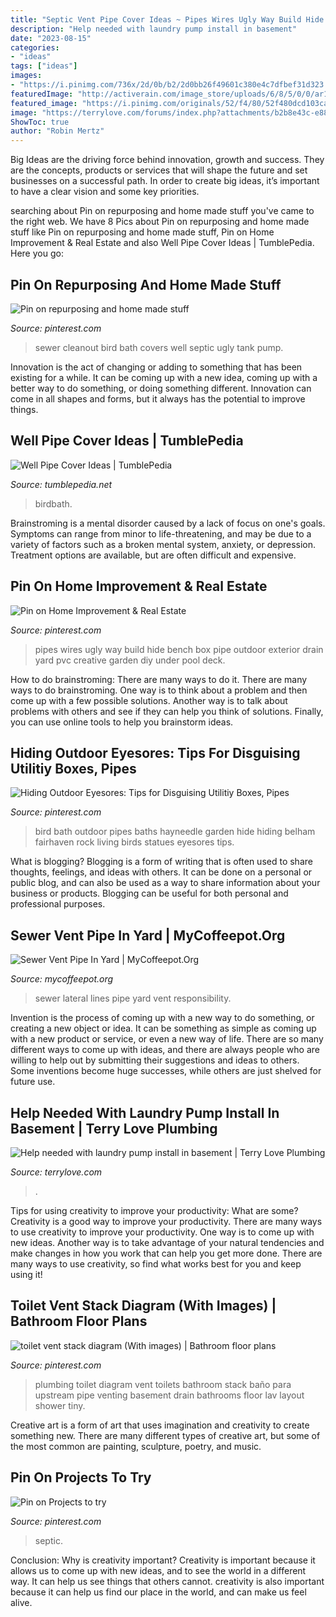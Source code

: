 ```yaml
---
title: "Septic Vent Pipe Cover Ideas ~ Pipes Wires Ugly Way Build Hide Bench Box Pipe Outdoor Exterior Drain Yard Pvc Creative Garden Diy Under Pool Deck"
description: "Help needed with laundry pump install in basement"
date: "2023-08-15"
categories:
- "ideas"
tags: ["ideas"]
images:
- "https://i.pinimg.com/736x/2d/0b/b2/2d0bb26f49601c380e4c7dfbef31d323.jpg"
featuredImage: "http://activerain.com/image_store/uploads/6/8/5/0/0/ar128559812700586.jpg"
featured_image: "https://i.pinimg.com/originals/52/f4/80/52f480dcd103ca2cca07fc253241f63f.jpg"
image: "https://terrylove.com/forums/index.php?attachments/b2b8e43c-e884-44fc-81ba-cdada91e15b3-jpeg.57155/"
ShowToc: true
author: "Robin Mertz"
---
```



Big Ideas are the driving force behind innovation, growth and success. They are the concepts, products or services that will shape the future and set businesses on a successful path. In order to create big ideas, it’s important to have a clear vision and some key priorities.

	

		
searching about Pin on repurposing and home made stuff you've came to the right web. We have 8 Pics about Pin on repurposing and home made stuff like Pin on repurposing and home made stuff, Pin on Home Improvement &amp; Real Estate and also Well Pipe Cover Ideas | TumblePedia. Here you go:
		
    
## Pin On Repurposing And Home Made Stuff

<img loading=lazy src="https://i.pinimg.com/736x/47/21/fb/4721fbe5dbfb0e77fdc60a4eca05170a--backyard-paradise-bird-baths.jpg" onerror="this.onerror=null;this.src='https://tse2.mm.bing.net/th?id=OIP.RIbgyVzm-n4BNFLMXNLu3AHaJ3&amp;pid=15.1';" alt="Pin on repurposing and home made stuff">

_Source: pinterest.com_

>sewer cleanout bird bath covers well septic ugly tank pump. 

	

Innovation is the act of changing or adding to something that has been existing for a while. It can be coming up with a new idea, coming up with a better way to do something, or doing something different. Innovation can come in all shapes and forms, but it always has the potential to improve things.

    
## Well Pipe Cover Ideas | TumblePedia

<img loading=lazy src="https://i.pinimg.com/originals/45/ad/4c/45ad4ccf1e1329a434907a78e40a64e7.jpg" onerror="this.onerror=null;this.src='https://tse2.mm.bing.net/th?id=OIP.967xI9T-ZEFnBYNFOHFKCgHaLG&amp;pid=15.1';" alt="Well Pipe Cover Ideas | TumblePedia">

_Source: tumblepedia.net_

>birdbath. 

	

Brainstroming is a mental disorder caused by a lack of focus on one's goals. Symptoms can range from minor to life-threatening, and may be due to a variety of factors such as a broken mental system, anxiety, or depression. Treatment options are available, but are often difficult and expensive.

    
## Pin On Home Improvement &amp; Real Estate

<img loading=lazy src="https://i.pinimg.com/originals/52/f4/80/52f480dcd103ca2cca07fc253241f63f.jpg" onerror="this.onerror=null;this.src='https://tse2.mm.bing.net/th?id=OIP.ab3D8UTT6736wPYHpNg3uwHaO0&amp;pid=15.1';" alt="Pin on Home Improvement &amp; Real Estate">

_Source: pinterest.com_

>pipes wires ugly way build hide bench box pipe outdoor exterior drain yard pvc creative garden diy under pool deck. 

	

How to do brainstroming: There are many ways to do it.
There are many ways to do brainstroming. One way is to think about a problem and then come up with a few possible solutions. Another way is to talk about problems with others and see if they can help you think of solutions. Finally, you can use online tools to help you brainstorm ideas.

    
## Hiding Outdoor Eyesores: Tips For Disguising Utilitiy Boxes, Pipes

<img loading=lazy src="https://i.pinimg.com/originals/96/1e/4a/961e4a9b35137bd7b58eafa3fcd84226.jpg" onerror="this.onerror=null;this.src='https://tse1.mm.bing.net/th?id=OIP.3Ee4gXW8ajniHN9Z9E98yQHaHa&amp;pid=15.1';" alt="Hiding Outdoor Eyesores: Tips for Disguising Utilitiy Boxes, Pipes">

_Source: pinterest.com_

>bird bath outdoor pipes baths hayneedle garden hide hiding belham fairhaven rock living birds statues eyesores tips. 

	

What is blogging?
Blogging is a form of writing that is often used to share thoughts, feelings, and ideas with others. It can be done on a personal or public blog, and can also be used as a way to share information about your business or products. Blogging can be useful for both personal and professional purposes.

    
## Sewer Vent Pipe In Yard | MyCoffeepot.Org

<img loading=lazy src="http://activerain.com/image_store/uploads/6/8/5/0/0/ar128559812700586.jpg" onerror="this.onerror=null;this.src='https://tse1.mm.bing.net/th?id=OIP.tRzTdMMvxGxWbghM4UT46gAAAA&amp;pid=15.1';" alt="Sewer Vent Pipe In Yard | MyCoffeepot.Org">

_Source: mycoffeepot.org_

>sewer lateral lines pipe yard vent responsibility. 

	

Invention is the process of coming up with a new way to do something, or creating a new object or idea. It can be something as simple as coming up with a new product or service, or even a new way of life. There are so many different ways to come up with ideas, and there are always people who are willing to help out by submitting their suggestions and ideas to others. Some inventions become huge successes, while others are just shelved for future use.

    
## Help Needed With Laundry Pump Install In Basement | Terry Love Plumbing

<img loading=lazy src="https://terrylove.com/forums/index.php?attachments/b2b8e43c-e884-44fc-81ba-cdada91e15b3-jpeg.57155/" onerror="this.onerror=null;this.src='https://tse2.mm.bing.net/th?id=OIP.V8qth72nz32gdb672ADhqQHaJ4&amp;pid=15.1';" alt="Help needed with laundry pump install in basement | Terry Love Plumbing">

_Source: terrylove.com_

>. 

	

Tips for using creativity to improve your productivity: What are some?
Creativity is a good way to improve your productivity. There are many ways to use creativity to improve your productivity. One way is to come up with new ideas. Another way is to take advantage of your natural tendencies and make changes in how you work that can help you get more done. There are many ways to use creativity, so find what works best for you and keep using it!

    
## Toilet Vent Stack Diagram (With Images) | Bathroom Floor Plans

<img loading=lazy src="https://i.pinimg.com/originals/eb/3e/37/eb3e371afe7e947673675a4a2e8bdd78.jpg" onerror="this.onerror=null;this.src='https://tse4.mm.bing.net/th?id=OIP.xG5240mfUZd1Wl708YcQBgHaJ4&amp;pid=15.1';" alt="toilet vent stack diagram (With images) | Bathroom floor plans">

_Source: pinterest.com_

>plumbing toilet diagram vent toilets bathroom stack baño para upstream pipe venting basement drain bathrooms floor lav layout shower tiny. 

	

Creative art is a form of art that uses imagination and creativity to create something new. There are many different types of creative art, but some of the most common are painting, sculpture, poetry, and music.

    
## Pin On Projects To Try

<img loading=lazy src="https://i.pinimg.com/736x/2d/0b/b2/2d0bb26f49601c380e4c7dfbef31d323.jpg" onerror="this.onerror=null;this.src='https://tse3.mm.bing.net/th?id=OIP.v_LJgbpusANleT-2byb-ewAAAA&amp;pid=15.1';" alt="Pin on Projects to try">

_Source: pinterest.com_

>septic. 

	

Conclusion: Why is creativity important?
Creativity is important because it allows us to come up with new ideas, and to see the world in a different way. It can help us see things that others cannot. creativity is also important because it can help us find our place in the world, and can make us feel alive.

